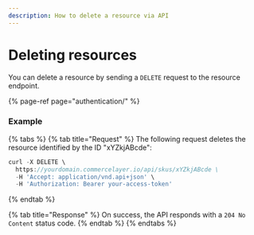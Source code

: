 ```yaml
---
description: How to delete a resource via API
---
```


# Deleting resources

You can delete a resource by sending a `DELETE` request to the resource endpoint.

{% page-ref page="authentication/" %}

### Example

{% tabs %}
{% tab title="Request" %}
The following request deletes the resource identified by the ID "xYZkjABcde":

```javascript
curl -X DELETE \
  https://yourdomain.commercelayer.io/api/skus/xYZkjABcde \
  -H 'Accept: application/vnd.api+json' \
  -H 'Authorization: Bearer your-access-token'
```
{% endtab %}

{% tab title="Response" %}
On success, the API responds with a `204 No Content` status code.
{% endtab %}
{% endtabs %}

